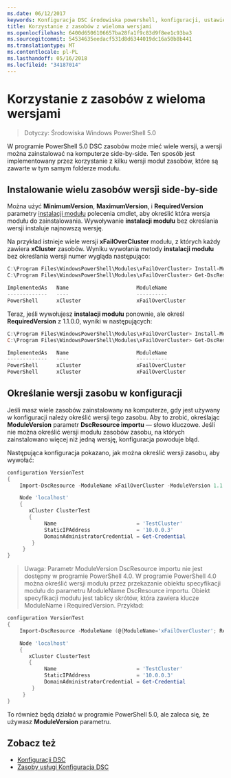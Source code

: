 ```yaml
---
ms.date: 06/12/2017
keywords: Konfiguracja DSC środowiska powershell, konfiguracji, ustawienia
title: Korzystanie z zasobów z wieloma wersjami
ms.openlocfilehash: 6400d6506106657ba28fa1f9c83d9f8ee1c93ba3
ms.sourcegitcommit: 54534635eedacf531d8d6344019dc16a50b8b441
ms.translationtype: MT
ms.contentlocale: pl-PL
ms.lasthandoff: 05/16/2018
ms.locfileid: "34187014"
---
```

# <a name="using-resources-with-multiple-versions"></a>Korzystanie z zasobów z wieloma wersjami

> Dotyczy: Środowiska Windows PowerShell 5.0

W programie PowerShell 5.0 DSC zasobów może mieć wiele wersji, a wersji można zainstalować na komputerze side-by-side. Ten sposób jest implementowany przez korzystanie z kilku wersji moduł zasobów, które są zawarte w tym samym folderze modułu.

## <a name="installing-multiple-resource-versions-side-by-side"></a>Instalowanie wielu zasobów wersji side-by-side

Można użyć **MinimumVersion**, **MaximumVersion**, i **RequiredVersion** parametry [instalacji modułu](https://technet.microsoft.com/library/dn807162.aspx) polecenia cmdlet, aby określić która wersja modułu do zainstalowania. Wywoływanie **instalacji modułu** bez określania wersji instaluje najnowszą wersję.

Na przykład istnieje wiele wersji **xFailOverCluster** modułu, z których każdy zawiera **xCluster** zasobów. Wyniku wywołania metody **instalacji modułu** bez określania wersji numer wygląda następująco:

```powershell
C:\Program Files\WindowsPowerShell\Modules\xFailOverCluster> Install-Module xFailOverCluster
C:\Program Files\WindowsPowerShell\Modules\xFailOverCluster> Get-DscResource xCluster

ImplementedAs   Name                      ModuleName                     Version    Properties
-------------   ----                      ----------                     -------    ----------
PowerShell      xCluster                  xFailOverCluster               1.2.0.0    {DomainAdministratorCredential, ...
```

Teraz, jeśli wywołujesz **instalacji modułu** ponownie, ale określ **RequiredVersion** z 1.1.0.0, wyniki w następujących:

```powershell
C:\Program Files\WindowsPowerShell\Modules\xFailOverCluster> Install-Module xFailOverCluster -RequiredVersion 1.1
C:\Program Files\WindowsPowerShell\Modules\xFailOverCluster> Get-DscResource xCluster

ImplementedAs   Name                      ModuleName                     Version    Properties
-------------   ----                      ----------                     -------    ----------
PowerShell      xCluster                  xFailOverCluster               1.1        {DomainAdministratorCredential, Name, ...
PowerShell      xCluster                  xFailOverCluster               1.2.0.0    {DomainAdministratorCredential, Name, ...
```

## <a name="specifying-a-resource-version-in-a-configuration"></a>Określanie wersji zasobu w konfiguracji

Jeśli masz wiele zasobów zainstalowany na komputerze, gdy jest używany w konfiguracji należy określić wersji tego zasobu. Aby to zrobić, określając **ModuleVersion** parametr **DscResource importu** — słowo kluczowe. Jeśli nie można określić wersji modułu zasobów zasobu, na których zainstalowano więcej niż jedną wersję, konfiguracja powoduje błąd.

Następująca konfiguracja pokazano, jak można określić wersji zasobu, aby wywołać:

```powershell
configuration VersionTest
{
    Import-DscResource -ModuleName xFailOverCluster -ModuleVersion 1.1

    Node 'localhost'
    {
       xCluster ClusterTest
       {
            Name                          = 'TestCluster'
            StaticIPAddress               = '10.0.0.3'
            DomainAdministratorCredential = Get-Credential
        }
     }
}
```

>Uwaga: Parametr ModuleVersion DscResource importu nie jest dostępny w programie PowerShell 4.0. W programie PowerShell 4.0 można określić wersji modułu przez przekazanie obiektu specyfikacji modułu do parametru ModuleName DscResource importu. Obiekt specyfikacji modułu jest tablicy skrótów, która zawiera klucze ModuleName i RequiredVersion. Przykład:

```powershell
configuration VersionTest
{
    Import-DscResource -ModuleName (@{ModuleName='xFailOverCluster'; RequiredVersion='1.1'} )

    Node 'localhost'
    {
       xCluster ClusterTest
       {
            Name                          = 'TestCluster'
            StaticIPAddress               = '10.0.0.3'
            DomainAdministratorCredential = Get-Credential
        }
     }
}
```

To również będą działać w programie PowerShell 5.0, ale zaleca się, że używasz **ModuleVersion** parametru.

## <a name="see-also"></a>Zobacz też
* [Konfiguracji DSC](configurations.md)
* [Zasoby usługi Konfiguracja DSC](resources.md)